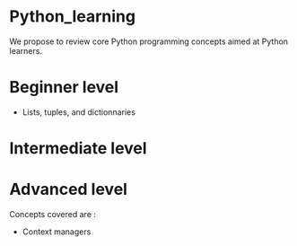 # Python_learning
 We propose to review core Python programming concepts aimed at Python learners.

# Beginner level
- Lists, tuples, and dictionnaries

# Intermediate level

# Advanced level

Concepts covered are :
- Context managers
